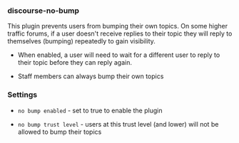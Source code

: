 ### discourse-no-bump

This plugin prevents users from bumping their own topics. On some higher
traffic forums, if a user doesn't receive replies to their topic they
will reply to themselves (bumping) repeatedly to gain visibility.

* When enabled, a user will need to wait for a different user to reply to
their topic before they can reply again.

* Staff members can always bump their own topics

### Settings

* `no bump enabled` - set to true to enable the plugin

* `no bump trust level` - users at this trust level (and lower) will not be
allowed to bump their topics

